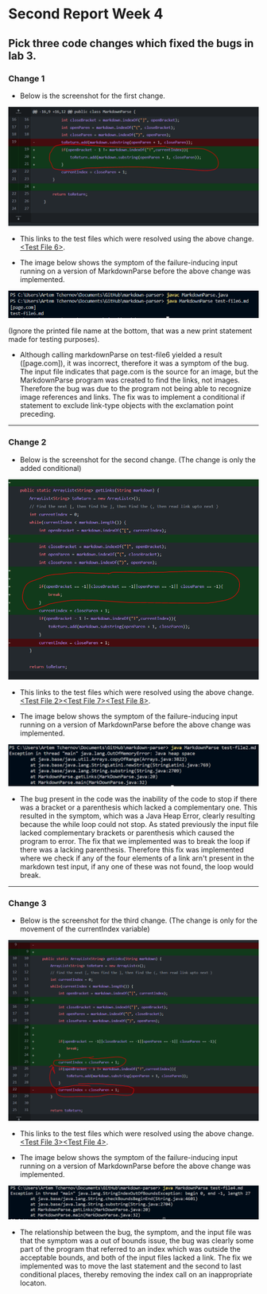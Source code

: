 # **Second Report Week 4**
## Pick three code changes which fixed the bugs in lab 3. 
### Change 1
* Below is the screenshot for the first change.

[01]: change-0.PNG
![change 1][01]

* This links to the test files which were resolved using the above change. [<Test File 6>](https://github.com/Atch19/markdown-parser/blob/main/test-file6.md).

* The image below shows the symptom of the failure-inducing input running on a version of MarkdownParse before the above change was implemented. 


[04]: errorPics.PNG
![ErrorWithOutChange2][04]


(Ignore the printed file name at the bottom, that was a new print statement made for testing purposes). 

* Although calling markdownParse on test-file6 yielded a result ([page.com]), it was incorrect, therefore it was a symptom of the bug. The input file indicates that page.com is the source for an image, but the MarkdownParse program was created to find the links, not images. Therefore the bug was due to the program not being able to recognize image references and links. The fix was to implement a conditional if statement to exclude link-type objects with the exclamation point preceding. 


***



### Change 2
* Below is the screenshot for the second change. (The change is only the added conditional)

[02]: change-1.PNG
![change 1][02]
* This links to the test files which were resolved using the above change. [<Test File 2>](https://github.com/Atch19/markdown-parser/blob/main/test-file2.md)[<Test File 7>](https://github.com/Atch19/markdown-parser/blob/main/test-file7.md)[<Test File 8>](https://github.com/Atch19/markdown-parser/blob/main/test-file8.md).

* The image below shows the symptom of the failure-inducing input running on a version of MarkdownParse before the above change was implemented. 

[06]: error2.PNG
![ErrorWithOutChange3][06]

* The bug present in the code was the inability of the code to stop if there was a bracket or a parenthesis which lacked a complementary one. This resulted in the symptom, which was a Java Heap Error, clearly resulting because the while loop could not stop. As stated previously the input file lacked complementary brackets or parenthesis which caused the program to error. The fix that we implemented was to break the loop if there was a lacking parenthesis. Therefore this fix was implemented where we check if any of the four elements of a link arn't present in the markdown test input, if any one of these was not found, the loop would break. 

***

### Change 3
* Below is the screenshot for the third change. (The change is only for the movement of the currentIndex variable)

[03]: change-2.PNG
![change 2][03]

* This links to the test files which were resolved using the above change. [<Test File 3>](https://github.com/Atch19/markdown-parser/blob/main/test-file3.md)[<Test File 4>](https://github.com/Atch19/markdown-parser/blob/main/test-file4.md).

* The image below shows the symptom of the failure-inducing input running on a version of MarkdownParse before the above change was implemented. 

[05]: error3.PNG
![ErrorWithOutChange4][05]
* The relationship between the bug, the symptom, and the input file was that the symptom was a out of bounds issue, the bug was clearly some part of the program that referred to an index which was outside the acceptable bounds, and both of the input files lacked a link. The fix we implemented was to move the last statement and the second to last conditional places, thereby removing the index call on an inappropriate locaton. 


